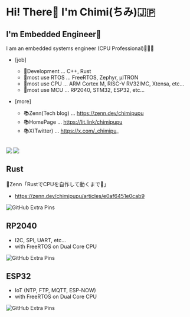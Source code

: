 # Hi! There🐶 I'm Chimi(ちみ)🇯🇵

## I'm Embedded Engineer🤖

I am an embedded systems engineer (CPU Professional)🤖🇯🇵

- [job]
  - 🤖Development ... C++, Rust
  - 🤖most use RTOS ... FreeRTOS, Zephyr, μITRON
  - 🤖most use CPU ... ARM Cortex M, RISC-V RV32IMC, Xtensa, etc...
  - 🤖most use MCU ... RP2040, STM32, ESP32, etc...

- [more]
  - 📚Zenn(Tech blog) ... https://zenn.dev/chimipupu
  - 📚HomePage ... https://lit.link/chimipupu
  - 📚X(Twitter) ... https://x.com/_chimipu_

</br>
<a href="https://github.com/anuraghazra/github-readme-stats">
  <img align="left" src="https://github-readme-stats.vercel.app/api/top-langs/?username=Chimipupu&layout=compact" />
</a>
<a href="https://github.com/anuraghazra/github-readme-stats">
  <img align="left" src="https://github-readme-stats.vercel.app/api/top-langs/?username=Chimipupu" />
</a>
</br>

## Rust
🔗Zenn「RustでCPUを自作して動くまで📝」
- https://zenn.dev/chimipupu/articles/e0af6451e0cab9

![GitHub Extra Pins](https://github-readme-stats.vercel.app/api/pin/?username=Chimipupu&repo=cc8r_zenn)

## RP2040
- I2C, SPI, UART, etc...
- with FreeRTOS on Dual Core CPU

![GitHub Extra Pins](https://github-readme-stats.vercel.app/api/pin/?username=Chimipupu&repo=rp2040_dev)

## ESP32

- IoT (NTP, FTP, MQTT, ESP-NOW)
- with FreeRTOS on Dual Core CPU

![GitHub Extra Pins](https://github-readme-stats.vercel.app/api/pin/?username=Chimipupu&repo=esp32_dev)